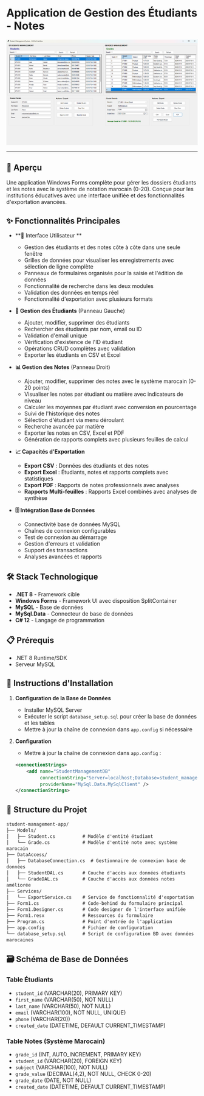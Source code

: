 # Application de Gestion des Étudiants - Notes

![Capture d'écran de l'application](image_1.png)

---

## 🎯 Aperçu

Une application Windows Forms complète pour gérer les dossiers étudiants et les notes avec le système de notation marocain (0-20). Conçue pour les institutions éducatives avec une interface unifiée et des fonctionnalités d'exportation avancées.

## ✨ Fonctionnalités Principales

- **🎨 Interface Utilisateur **
  - Gestion des étudiants et des notes côte à côte dans une seule fenêtre
  - Grilles de données pour visualiser les enregistrements avec sélection de ligne complète
  - Panneaux de formulaires organisés pour la saisie et l'édition de données
  - Fonctionnalité de recherche dans les deux modules
  - Validation des données en temps réel
  - Fonctionnalité d'exportation avec plusieurs formats

- **👥 Gestion des Étudiants** (Panneau Gauche)
  - Ajouter, modifier, supprimer des étudiants
  - Rechercher des étudiants par nom, email ou ID
  - Validation d'email unique
  - Vérification d'existence de l'ID étudiant
  - Opérations CRUD complètes avec validation
  - Exporter les étudiants en CSV et Excel

- **📊 Gestion des Notes** (Panneau Droit)
  - Ajouter, modifier, supprimer des notes avec le système marocain (0-20 points)
  - Visualiser les notes par étudiant ou matière avec indicateurs de niveau
  - Calculer les moyennes par étudiant avec conversion en pourcentage
  - Suivi de l'historique des notes
  - Sélection d'étudiant via menu déroulant
  - Recherche avancée par matière
  - Exporter les notes en CSV, Excel et PDF
  - Génération de rapports complets avec plusieurs feuilles de calcul

- **📈 Capacités d'Exportation**
  - **Export CSV** : Données des étudiants et des notes
  - **Export Excel** : Étudiants, notes et rapports complets avec statistiques
  - **Export PDF** : Rapports de notes professionnels avec analyses
  - **Rapports Multi-feuilles** : Rapports Excel combinés avec analyses de synthèse

- **🗄️ Intégration Base de Données**
  - Connectivité base de données MySQL
  - Chaînes de connexion configurables
  - Test de connexion au démarrage
  - Gestion d'erreurs et validation
  - Support des transactions
  - Analyses avancées et rapports

## 🛠️ Stack Technologique

- **.NET 8** - Framework cible
- **Windows Forms** - Framework UI avec disposition SplitContainer
- **MySQL** - Base de données
- **MySql.Data** - Connecteur de base de données
- **C# 12** - Langage de programmation

## 📋 Prérequis

- .NET 8 Runtime/SDK
- Serveur MySQL

## 🚀 Instructions d'Installation

1. **Configuration de la Base de Données**
   - Installer MySQL Server
   - Exécuter le script `database_setup.sql` pour créer la base de données et les tables
   - Mettre à jour la chaîne de connexion dans `app.config` si nécessaire

2. **Configuration**
   - Mettre à jour la chaîne de connexion dans `app.config` :
   ```xml
   <connectionStrings>
       <add name="StudentManagementDB" 
            connectionString="Server=localhost;Database=student_management;Uid=root;Pwd=votre_mot_de_passe;" 
            providerName="MySql.Data.MySqlClient" />
   </connectionStrings>
   ```

## 📁 Structure du Projet

```
student-management-app/
├── Models/
│   ├── Student.cs          # Modèle d'entité étudiant
│   └── Grade.cs            # Modèle d'entité note avec système marocain
├── DataAccess/
│   ├── DatabaseConnection.cs  # Gestionnaire de connexion base de données
│   ├── StudentDAL.cs       # Couche d'accès aux données étudiants
│   └── GradeDAL.cs         # Couche d'accès aux données notes améliorée
├── Services/
│   └── ExportService.cs    # Service de fonctionnalité d'exportation
├── Form1.cs                # Code-behind du formulaire principal
├── Form1.Designer.cs       # Code designer de l'interface unifiée
├── Form1.resx              # Ressources du formulaire
├── Program.cs              # Point d'entrée de l'application
├── app.config              # Fichier de configuration
└── database_setup.sql      # Script de configuration BD avec données marocaines
```

## 🗃️ Schéma de Base de Données

### Table Étudiants
- `student_id` (VARCHAR(20), PRIMARY KEY)
- `first_name` (VARCHAR(50), NOT NULL)
- `last_name` (VARCHAR(50), NOT NULL)
- `email` (VARCHAR(100), NOT NULL, UNIQUE)
- `phone` (VARCHAR(20))
- `created_date` (DATETIME, DEFAULT CURRENT_TIMESTAMP)

### Table Notes (Système Marocain)
- `grade_id` (INT, AUTO_INCREMENT, PRIMARY KEY)
- `student_id` (VARCHAR(20), FOREIGN KEY)
- `subject` (VARCHAR(100), NOT NULL)
- `grade_value` (DECIMAL(4,2), NOT NULL, CHECK 0-20)
- `grade_date` (DATE, NOT NULL)
- `created_date` (DATETIME, DEFAULT CURRENT_TIMESTAMP)
